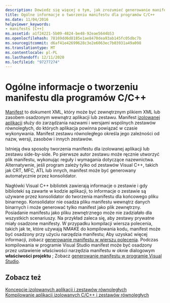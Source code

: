 ```yaml
---
description: Dowiedz się więcej o tym, jak zrozumieć generowanie manifestu dla programów C/C++
title: Ogólne informacje o tworzeniu manifestu dla programów C/C++
ms.date: 11/04/2016
helpviewer_keywords:
- manifests [C++]
ms.assetid: a1f24221-5b09-4824-be48-92eae5644b53
ms.openlocfilehash: 78169dd6d8185e1ae8470dea93ab145fc05dbc7b
ms.sourcegitcommit: d6af41e42699628c3e2e6063ec7b03931a49a098
ms.translationtype: MT
ms.contentlocale: pl-PL
ms.lasthandoff: 12/11/2020
ms.locfileid: "97277274"
---
```

# <a name="understanding-manifest-generation-for-cc-programs"></a>Ogólne informacje o tworzeniu manifestu dla programów C/C++

[Manifest](/windows/win32/sbscs/manifests) to dokument XML, który może być zewnętrznym plikiem XML lub zasobem osadzonym wewnątrz aplikacji lub zestawu. Manifest [izolowanej aplikacji](/windows/win32/SbsCs/isolated-applications) służy do zarządzania nazwami i wersjami wspólnych zestawów równoległych, do których aplikacja powinna powiązać w czasie wykonywania. Manifest zestawu równoległego określa jego zależności od nazw, wersji, zasobów i innych zestawów.

Istnieją dwa sposoby tworzenia manifestu dla izolowanej aplikacji lub zestawu side-by-side. Po pierwsze autor zestawu może ręcznie utworzyć plik manifestu, wykonując reguły i wymagania dotyczące nazewnictwa. Alternatywnie, jeśli program zależy tylko od zestawów Visual C++, takich jak CRT, MFC, ATL lub innych, manifest może być generowany automatycznie przez konsolidator.

Nagłówki Visual C++ bibliotek zawierają informacje o zestawie i gdy biblioteki są zawarte w kodzie aplikacji, to informacje o zestawie są używane przez konsolidator do tworzenia manifestu dla końcowego pliku binarnego. Konsolidator nie osadza pliku manifestu wewnątrz danych binarnych i może generować tylko manifest jako plik zewnętrzny. Posiadanie manifestu jako pliku zewnętrznego może nie zadziałało dla wszystkich scenariuszy. Na przykład zaleca się, aby zestawy prywatne miały osadzone manifesty. W przypadku kompilacji wiersza polecenia, takich jak te, które używają NMAKE do kompilowania kodu, manifest może być osadzony przy użyciu narzędzia manifestu; Aby uzyskać więcej informacji, zobacz [generowanie manifestu w wierszu polecenia](manifest-generation-at-the-command-line.md). Podczas kompilowania w programie Visual Studio manifest może być osadzony przez ustawienie właściwości narzędzia manifestu w oknie dialogowym **właściwości projektu** ; Zobacz [generowanie manifestu w programie Visual Studio](manifest-generation-in-visual-studio.md).

## <a name="see-also"></a>Zobacz też

[Koncepcje izolowanych aplikacji i zestawów równoległych](concepts-of-isolated-applications-and-side-by-side-assemblies.md)<br/>
[Kompilowanie aplikacji izolowanych C/C++ i zestawów równoległych](building-c-cpp-isolated-applications-and-side-by-side-assemblies.md)
